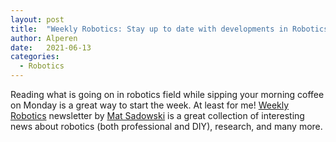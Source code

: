 ```yaml
---
layout: post
title:  "Weekly Robotics: Stay up to date with developments in Robotics"
author: Alperen
date:   2021-06-13
categories:
  - Robotics
---
```


Reading what is going on in robotics field while sipping your morning coffee on Monday is a great way to start the week. At least for me! [Weekly Robotics](https://www.weeklyrobotics.com/) newsletter by [Mat Sadowski](https://www.linkedin.com/in/mateuszsadowski/) is a great collection of interesting news about robotics (both professional and DIY), research, and many more.

<center> 
  <script type='text/javascript' src='https://storage.ko-fi.com/cdn/widget/Widget_2.js'></script><script type='text/javascript' style="text-align:center">kofiwidget2.init('Buy Me a Coffee', '#e08428', 'V7V3IDOGW');kofiwidget2.draw();</script> 
</center>